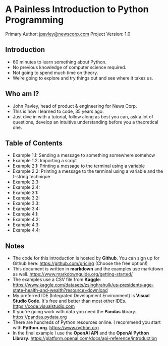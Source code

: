 # A Painless Introduction to Python Programming

Primary Author: <jpavley@newscorp.com>
Project Version: 1.0

## Introduction

- 60 minutes to learn something about Python.
- No previous knowledge of computer science required.
- Not going to spend much time on theory.
- We’re going to explore and try things out and see where it takes us.

## Who am I?

- John Pavley, head of product & engineering for News Corp.
- This is how I learned to code, 35 years ago.
- Just dive in with a tutorial, follow along as best you can, ask a lot of
questions, develop an intuitive understanding before you a theoretical one.

## Table of Contents

- Example 1.1: Sending a message to something somewhere somehow
- Example 1.2: Importing a script
- Example 2.1: Printing a message to the terminal using a variable
- Example 2.2: Printing a message to the terminal using a variable and the f-string technique
- Example 2.3:
- Example 2.4:
- Example 3.1:
- Example 3.2:
- Example 3.3:
- Example 3.4:
- Example 4.1:
- Example 4.2:
- Example 4.3:
- Example 4.4:



## Notes

- The code for this introduction is hosted by **Github**. You can sign up for Github
here: <https://github.com/pricing> (Choose the free option!)
- This document is written in **markdown** and the examples use markdown as well.
<https://www.markdownguide.org/getting-started/>
- The examples use a CSV file from **Kaggle**:
<https://www.kaggle.com/datasets/zsinghrahulk/us-presidents-age-state-health-and-wealth?resource=download>
- My preferred IDE (Integrated Development Environment) is **Visual Studio Code**.
It's free and better than most other IDEs. <https://code.visualstudio.com>
- If you're going work with data you need the **Pandas** library.
<https://pandas.pydata.org>
- There are hundreds of Python resources online. I recommend you start with
**Python.org**. <https://www.python.org>
- In the final example I use the **OpenAI API** and the **OpenAI Python Library**.
<https://platform.openai.com/docs/api-reference/introduction>
